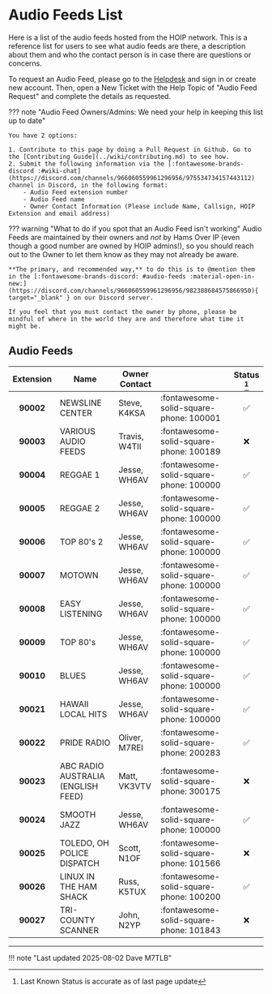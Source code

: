 # Audio Feeds List

Here is a list of the audio feeds hosted from the HOIP network. This is a reference list for users to see what audio feeds are there, a description about them and who the contact person is in case there are questions or concerns.

To request an Audio Feed, please go to the [Helpdesk](https://helpdesk.hamsoverip.com/osticket/) and sign in or create new account.  Then, open a New Ticket with the Help Topic of "Audio Feed Request" and complete the details as requested.

??? note "Audio Feed Owners/Admins: We need your help in keeping this list up to date"

    You have 2 options:

    1. Contribute to this page by doing a Pull Request in Github. Go to the [Contributing Guide](../wiki/contributing.md) to see how.
    2. Submit the following information via the [:fontawesome-brands-discord :#wiki-chat](https://discord.com/channels/966060559961296956/975534734157443112) channel in Discord, in the following format:
        - Audio Feed extension number
        - Audio Feed name
        - Owner Contact Information (Please include Name, Callsign, HOIP Extension and email address)

??? warning "What to do if you spot that an Audio Feed isn't working"
    Audio Feeds are maintained by their owners and _not_ by Hams Over IP (even though a good number are owned by HOIP admins!), so you should reach out to the Owner to let them know as they may not already be aware.

    **The primary, and recommended way,** to do this is to @mention them in the [:fontawesome-brands-discord: #audio-feeds :material-open-in-new:](https://discord.com/channels/966060559961296956/982388684575866950){ target="_blank" } on our Discord server.

    If you feel that you must contact the owner by phone, please be mindful of where in the world they are and therefore what time it might be.

## Audio Feeds

| Extension | Name                                | Owner Contact | &nbsp;                                  | Status [^1]        |
| :-------: | ----------------------------------- | ------------- | --------------------------------------- | :----------------: |
| **90002** | NEWSLINE CENTER                     | Steve, K4KSA  | :fontawesome-solid-square-phone: 100001 | :white_check_mark: |
| **90003** | VARIOUS AUDIO FEEDS                 | Travis, W4TII | :fontawesome-solid-square-phone: 100189 | :x:                |
| **90004** | REGGAE 1                            | Jesse, WH6AV  | :fontawesome-solid-square-phone: 100000 | :white_check_mark: |
| **90005** | REGGAE 2                            | Jesse, WH6AV  | :fontawesome-solid-square-phone: 100000 | :white_check_mark: |
| **90006** | TOP 80's 2                          | Jesse, WH6AV  | :fontawesome-solid-square-phone: 100000 | :white_check_mark: |
| **90007** | MOTOWN                              | Jesse, WH6AV  | :fontawesome-solid-square-phone: 100000 | :white_check_mark: |
| **90008** | EASY LISTENING                      | Jesse, WH6AV  | :fontawesome-solid-square-phone: 100000 | :white_check_mark: |
| **90009** | TOP 80's                            | Jesse, WH6AV  | :fontawesome-solid-square-phone: 100000 | :white_check_mark: |
| **90010** | BLUES                               | Jesse, WH6AV  | :fontawesome-solid-square-phone: 100000 | :white_check_mark: |
| **90021** | HAWAII LOCAL HITS                   | Jesse, WH6AV  | :fontawesome-solid-square-phone: 100000 | :white_check_mark: |
| **90022** | PRIDE RADIO                         | Oliver, M7REI | :fontawesome-solid-square-phone: 200283 | :white_check_mark: |
| **90023** | ABC RADIO AUSTRALIA (ENGLISH FEED)  | Matt, VK3VTV  | :fontawesome-solid-square-phone: 300175 | :x:                |
| **90024** | SMOOTH JAZZ                         | Jesse, WH6AV  | :fontawesome-solid-square-phone: 100000 | :white_check_mark: |
| **90025** | TOLEDO, OH POLICE DISPATCH          | Scott, N1OF   | :fontawesome-solid-square-phone: 101566 | :x:                |
| **90026** | LINUX IN THE HAM SHACK              | Russ, K5TUX   | :fontawesome-solid-square-phone: 100200 | :white_check_mark: |
| **90027** | TRI-COUNTY SCANNER                  | John, N2YP    | :fontawesome-solid-square-phone: 101843 | :x:                |

---

!!! note "Last updated 2025-08-02 Dave M7TLB"

[^1]: Last Known Status is accurate as of last page update
